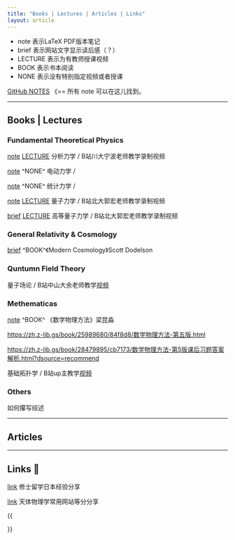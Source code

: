 ```yaml
---
title: "Books | Lectures | Articles | Links"
layout: article
---
```



- note 表示LaTeX PDF版本笔记
- brief 表示网站文字显示读后感（？）
- LECTURE 表示为有教师授课视频
- BOOK 表示书本阅读
- NONE 表示没有特别指定视频或者授课

[GitHub NOTES](https://github.com/heyingqiu/NOTEs) 《== 所有 note 可以在这儿找到。

---

## Books | Lectures

### Fundamental Theoretical Physics


<a class="button button--primary button--rounded button--sm" href="guohong-quatum">note</a> [LECTURE](https://www.bilibili.com/video/BV1hY411g7HG) 分析力学 / B站川大宁波老师教学录制视频

<a class="button button--primary button--rounded button--sm" href="guohong-quatum">note</a> ^NONE^ 电动力学 / 

<a class="button button--primary button--rounded button--sm" href="guohong-quatum">note</a> ^NONE^ 统计力学 / 

<a class="button button--primary button--rounded button--sm" href="guohong-quatum">note</a> [LECTURE](https://www.bilibili.com/video/BV1Uh4y1K7Ey/) 量子力学 / B站北大郭宏老师教学录制视频

<a class="button button--primary button--rounded button--sm" href="guohong-quatum">brief</a> [LECTURE](https://www.bilibili.com/video/BV1QN411i7Wo) 高等量子力学 / B站北大郭宏老师教学录制视频



### General Relativity & Cosmology

<a class="button button--primary button--rounded button--sm" href="dodelson-cosmology">brief</a> ^BOOK^《Modern Cosmology》Scott Dodelson 


### Quntumn Field Theory

量子场论 / B站中山大余老师教学[视频](https://space.bilibili.com/6888822/channel/seriesdetail?sid=4025692) 


### Methematicas

<a class="button button--primary button--rounded button--sm" href="guohong-quatum">note</a> ^BOOK^ 《数学物理方法》梁昆淼

https://zh.z-lib.gs/book/25989680/84f8d8/数学物理方法-第五版.html


https://zh.z-lib.gs/book/28479895/cb7173/数学物理方法-第5版课后习题答案解析.html?dsource=recommend


基础拓扑学 / B站up主教学[视频](https://www.bilibili.com/video/BV1P7411N7fW/) 

### Others 

如何攥写综述


---

## Articles

---

## Links 🔗 

<a class="button button--primary button--rounded button--sm" href="y24-JPphysics">link</a> 修士留学日本经验分享

<a class="button button--primary button--rounded button--sm" href="y24-linksPhysics">link</a> 天体物理学常用网站等分分享


{{<section summary >}}
